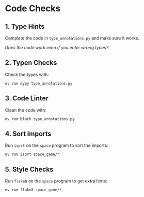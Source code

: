 
# Code Checks

## 1. Type Hints

Complete the code in `type_annotations.py` and make sure it works.

*Does the code work even if you enter wrong types?*


## 2. Typen Checks

Check the types with:

    uv run mypy type_annotations.py

## 3. Code Linter

Clean the code with:

    uv run black type_annotations.py

## 4. Sort imports

Run `isort` on the `space` program to sort the imports:

    uv run isort space_game/*

## 5. Style Checks

Run `flake8` on the `space` program to get extra hints:

    uv run flake8 space_game/*
